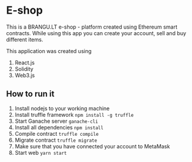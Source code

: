# E-shop 

This is a BRANGU.LT e-shop - platform created using Ethereum smart contracts. While using this app you can create your account, sell and buy different items.

This application was created using
1. React.js
2. Solidity
3. Web3.js

## How to run it
1. Install nodejs to your working machine
2. Install truffle framework `npm install -g truffle`
3. Start Ganache server `ganache-cli`
4. Install all dependencies `npm install`
5. Compile contract `truffle compile`
6. Migrate contract `truffle migrate`
7. Make sure that you have connected your account to MetaMask
8. Start web `yarn start`
